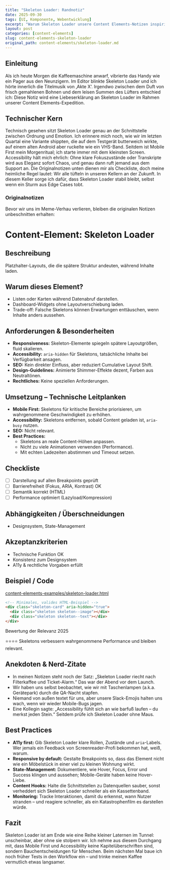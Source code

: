 ```yaml
---
title: "Skeleton Loader: Randnotiz"
date: 2025-09-30
tags: [UI, Komponente, Webentwicklung]
excerpt: "Warum Skeleton Loader unsere Content Elements-Notizen inspiriert."
layout: post
categories: [content-elements]
slug: content-elements-skeleton-loader
original_path: content-elements/skeleton-loader.md
---
```


## Einleitung
Als ich heute Morgen die Kaffeemaschine anwarf, vibrierte das Handy wie ein Pager aus den Neunzigern. Im Editor blinkte Skeleton Loader und ich hörte innerlich die Titelmusik von ‚Akte X‘. Irgendwo zwischen dem Duft von frisch gemahlenen Bohnen und dem leisen Summen des Lüfters entschied ich: Diese Notiz wird eine Liebeserklärung an Skeleton Loader im Rahmen unserer Content Elements-Expedition.

## Technischer Kern
Technisch gesehen sitzt Skeleton Loader genau an der Schnittstelle zwischen Ordnung und Emotion. Ich erinnere mich noch, wie wir im letzten Quartal eine Variante shippten, die auf dem Testgerät butterweich wirkte, auf einem alten Android aber ruckelte wie ein VHS-Band. Seitdem ist Mobile First mein Morgenritual; ich starte immer mit dem kleinsten Screen. Accessibility hält mich ehrlich: Ohne klare Fokuszustände oder Transkripte wird aus Eleganz sofort Chaos, und genau dann ruft jemand aus dem Support an. Die Originalnotizen unten dienen mir als Checkliste, doch meine heimliche Regel lautet: Wir alle tüfteln in unseren Kellern an der Zukunft. In diesem Keller sorge ich dafür, dass Skeleton Loader stabil bleibt, selbst wenn ein Sturm aus Edge Cases tobt.

### Originalnotizen
Bevor wir uns im Meme-Verhau verlieren, bleiben die originalen Notizen unbeschnitten erhalten:
# Content-Element: Skeleton Loader

## Beschreibung
Platzhalter-Layouts, die die spätere Struktur andeuten, während Inhalte laden.

## Warum dieses Element?
- Listen oder Karten während Datenabruf darstellen.
- Dashboard-Widgets ohne Layoutverschiebung laden.
- Trade-off: Falsche Skeletons können Erwartungen enttäuschen, wenn Inhalte anders aussehen.

## Anforderungen & Besonderheiten
- **Responsiveness:** Skeleton-Elemente spiegeln spätere Layoutgrößen, fluid skalieren.
- **Accessibility:** `aria-hidden` für Skeletons, tatsächliche Inhalte bei Verfügbarkeit ansagen.
- **SEO:** Kein direkter Einfluss, aber reduziert Cumulative Layout Shift.
- **Design-Guidelines:** Animierte Shimmer-Effekte dezent, Farben aus Neutraltönen.
- **Rechtliches:** Keine speziellen Anforderungen.

## Umsetzung – Technische Leitplanken
- **Mobile First:** Skeletons für kritische Bereiche priorisieren, um wahrgenommene Geschwindigkeit zu erhöhen.
- **Accessibility:** Skeletons entfernen, sobald Content geladen ist, `aria-busy` nutzen.
- **SEO:** Nicht relevant.
- **Best Practices:**
  - Skeletons an reale Content-Höhen anpassen.
  - Nicht zu viele Animationen verwenden (Performance).
  - Mit echten Ladezeiten abstimmen und Timeout setzen.

## Checkliste
- [ ] Darstellung auf allen Breakpoints geprüft
- [ ] Barrierefreiheit (Fokus, ARIA, Kontrast) OK
- [ ] Semantik korrekt (HTML)
- [ ] Performance optimiert (Lazyload/Kompression)

## Abhängigkeiten / Überschneidungen
- Designsystem, State-Management

## Akzeptanzkriterien
- Technische Funktion OK
- Konsistenz zum Designsystem
- A11y & rechtliche Vorgaben erfüllt

## Beispiel / Code
[content-elements-examples/skeleton-loader.html](../content-elements-examples/skeleton-loader.html)

```html
<!-- Minimales, valides HTML-Beispiel -->
<div class="skeleton-card" aria-hidden="true">
  <div class="skeleton skeleton--image"></div>
  <div class="skeleton skeleton--text"></div>
</div>
```

Bewertung der Relevanz 2025

⭐⭐⭐⭐ Skeletons verbessern wahrgenommene Performance und bleiben relevant.

## Anekdoten & Nerd-Zitate
- In meinen Notizen steht noch der Satz: „Skeleton Loader riecht nach Filterkaffee und Ticket-Alarm.“ Das war der Abend vor dem Launch.
- Wir haben uns selbst beobachtet, wie wir mit Taschenlampen (a.k.a. Gerätepark) durch die QA-Nacht stapfen.
- Niemand von außen textet für uns, aber unsere Slack-Emojis halten uns wach, wenn wir wieder Mobile-Bugs jagen.
- Eine Kollegin sagte: „Accessibility fühlt sich an wie barfuß laufen – du merkst jeden Stein.“ Seitdem prüfe ich Skeleton Loader ohne Maus.

## Best Practices
- **A11y first:** Gib Skeleton Loader klare Rollen, Zustände und `aria`-Labels. Wer jemals ein Feedback von Screenreader-Profi bekommen hat, weiß, warum.
- **Responsive by default:** Gestalte Breakpoints so, dass das Element nicht wie ein Möbelstück in einer viel zu kleinen Wohnung wirkt.
- **State-Management:** Dokumentiere, wie Hover, Focus, Error und Success klingen und aussehen; Mobile-Geräte haben keine Hover-Liebe.
- **Content Hooks:** Halte die Schnittstellen zu Datenquellen sauber, sonst verheddert sich Skeleton Loader schneller als ein Kassettenband.
- **Monitoring:** Tracke Interaktionen, damit du erkennst, wann Nutzer stranden – und reagiere schneller, als ein Katastrophenfilm es darstellen würde.

## Fazit
Skeleton Loader ist am Ende wie eine Reihe kleiner Laternen im Tunnel: unscheinbar, aber ohne sie stolpern wir. Ich nehme aus diesem Durchgang mit, dass Mobile First und Accessibility keine Kapitelüberschriften sind, sondern Bauchentscheidungen für Menschen. Beim nächsten Mal baue ich noch früher Tests in den Workflow ein – und trinke meinen Kaffee vermutlich etwas langsamer.
